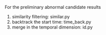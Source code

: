 For the preliminary abnormal candidate results
1. similarity filtering: similar.py
2. backtrack the start time: time_back.py
3. merge in the temporal dimension: id.py

